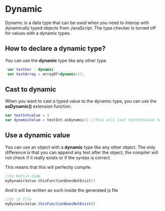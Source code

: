 # Dynamic

Dynamic is a data type that can be used when you need to interop with dynamically typed objects from JavaScript.
The type checker is turned off for values with a dynamic types. 

## How to declare a dynamic type?
You can use the **dynamic** type like any other type.

```kotlin
 var testVar : dynamic
 var testArray = arrayOf<dynamic>();
```

## Cast to dynamic
When you want to cast a typed value to the dynamic type, you can use the **asDynamic()** extension function.

```kotlin
var testIntvalue = 3
var dynamicValue = testInt.asDynamic() //This will cast testIntvalue to a dynamic type
```

## Use a dynamic value
You can use an object with a **dynamic** type like any other object. The only difference is that you can append any text after the object, the compiler will not check if it really exists or if the syntax is correct.

This means that this will perfectly compile.

```kotlin
//In Kotlin Code
myDynamicValue.thisFunctionDoesNotExist()
```

And it will be written as such inside the generated js file

```javascript
//In js file
myDynamicValue.thisFunctionDoesNotExist()
```

